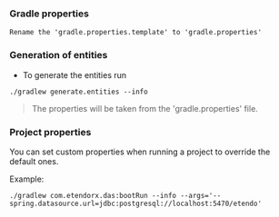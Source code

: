 ### Gradle properties

    Rename the 'gradle.properties.template' to 'gradle.properties'

### Generation of entities

- To generate the entities run

```./gradlew generate.entities --info```

> The properties will be taken from the 'gradle.properties' file.

### Project properties

You can set custom properties when running a project to override the default ones.

Example:

```
./gradlew com.etendorx.das:bootRun --info --args='--spring.datasource.url=jdbc:postgresql://localhost:5470/etendo'
```
